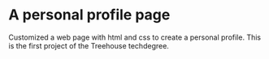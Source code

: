 # A personal profile page
Customized a web page with html and css to create a personal profile. This is the first project of the Treehouse techdegree.
